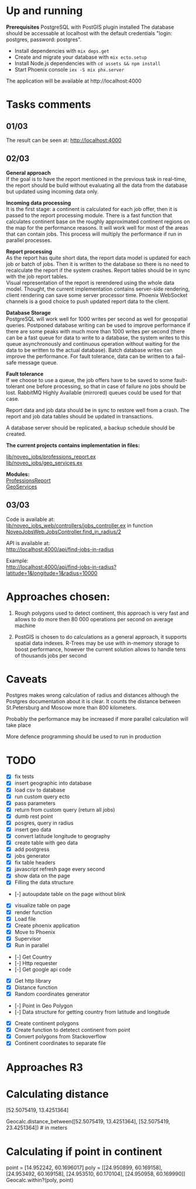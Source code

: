 # Up and running

**Prerequisites**
PostgreSQL with PostGIS plugin installed
The database should be accessable at localhost with the default credentials "login: postgres, password: postgres".

* Install dependencies with `mix deps.get`
* Create and migrate your database with `mix ecto.setup`
* Install Node.js dependencies with `cd assets && npm install`
* Start Phoenix console `iex -S mix phx.server`

The application will be available at http://localhost:4000

# Tasks comments

## 01/03

The result can be seen at:
[http://localhost:4000](http://localhost:4000)

## 02/03

**General approach**  
If the goal is to have the report mentioned in the previous task in real-time, the report should be build without evaluating all the data from the database but updated using incoming data only.  

**Incoming data processing**  
It is the first stage: a continent is calculated for each job offer, then it is passed to the report processing module. There is a fast function that calculates continent base on the roughly approximated continent regions on the map for the performance reasons. It will work well for most of the areas that can contain jobs. This process will multiply the performance if run in parallel processes.  

**Report processing**  
As the report has quite short data, the report data model is updated for each job or batch of jobs. Then it is written to the database so there is no need to recalculate the report if the system crashes. Report tables should be in sync with the job report tables.  
Visual representation of the report is rerendered using the whole data model. Thought, the current implementation contains server-side rendering, client rendering can save some server processor time. Phoenix WebSocket channels is a good choice to push updated report data to the client.  

**Database Storage**  
PostgreSQL will work well for 1000 writes per second as well for geospatial queries. Postponed database writing can be used to improve performance if there are some peaks with much more than 1000 writes per second (there can be a fast queue for data to write to a database, the system writes to this queue asynchronously and continuous operation without waiting for the data to be written to the actual database). Batch database writes can improve the performance. For fault tolerance, data can be written to a fail-safe message queue.  

**Fault tolerance**  
If we choose to use a queue, the job offers have to be saved to some fault-tolerant one before processing, so that in case of failure no jobs should be lost. RabbitMQ Highly Available (mirrored) queues could be used for that case.  

Report data and job data should be in sync to restore well from a crash. The report and job data tables should be updated in transactions.  

A database server should be replicated, a backup schedule should be created.  

**The current projects contains implementation in files:**  

[lib/noveo_jobs/professions_report.ex](https://github.com/angordeyev/noveo_jobs/blob/110ce8be7ba538a15d39c6a23a3a4d9d2159ec5f/lib/noveo_jobs/professions_report.ex#L2)  
[lib/noveo_jobs/geo_services.ex](https://github.com/angordeyev/noveo_jobs/blob/110ce8be7ba538a15d39c6a23a3a4d9d2159ec5f/lib/noveo_jobs/geo_services.ex#L2)  

**Modules:**  
[ProfessionsReport](https://github.com/angordeyev/noveo_jobs/blob/110ce8be7ba538a15d39c6a23a3a4d9d2159ec5f/lib/noveo_jobs/professions_report.ex#L2)  
[GeoServices](https://github.com/angordeyev/noveo_jobs/blob/110ce8be7ba538a15d39c6a23a3a4d9d2159ec5f/lib/noveo_jobs/geo_services.ex#L2)  


## 03/03

Code is available at:  
[lib/noveo_jobs_web/controllers/jobs_controller.ex](https://github.com/angordeyev/noveo_jobs/blob/110ce8be7ba538a15d39c6a23a3a4d9d2159ec5f/lib/noveo_jobs_web/controllers/jobs_controller.ex#L4) in function [NoveoJobsWeb.JobsController.find_in_radius/2](https://github.com/angordeyev/noveo_jobs/blob/110ce8be7ba538a15d39c6a23a3a4d9d2159ec5f/lib/noveo_jobs_web/controllers/jobs_controller.ex#L4)

API is available at:  
[http://localhost:4000/api/find-jobs-in-radius](http://localhost:4000/api/find-jobs-in-radius)

Example:  
[http://localhost:4000/api/find-jobs-in-radius?latitude=1&longitude=1&radius=10000](http://localhost:4000/api/find-jobs-in-radius?latitude=1&longitude=1&radius=10000)

# Approaches chosen:

1. Rough polygons used to detect continent, this approach is very fast and allows to do more then 80 000 operations per second on average machine

2. PostGIS is chosen to do calculations as a general approach, it supports spatial data indexes. R-Trees may be use with in-memory storage to boost performance, however the current solution allows to handle tens of thousands jobs per second

# Caveats

Postgres makes wrong calculation of radius and distances although the Postgres documentation about it is clear. It counts the distance between St.Petersburg and Moscow more than 800 kilometers.

Probably the performance may be increased if more parallel calculation will take place

More defence programming should be used to run in production

# TODO

- [x] fix tests 
- [x] insert geographic into database
- [x] load csv to database
- [x] run custom query ecto
- [x] pass parameters
- [x] return from custom query (return all jobs)
- [x] dumb rest point
- [x] posgres, query in radius
- [x] insert geo data
- [x] convert latitude longitude to geography
- [x] create table with geo data
- [x] add postgress
- [x] jobs generator
- [x] fix table headers
- [x] javascript refresh page every second
- [x] show data on the page
- [x] Filling the data structure
- [-] autoupdate table on the page without blink
- [x] visualize table on page
- [x] render function
- [x] Load file
- [x] Create phoenix application
- [x] Move to Phoenix
- [x] Supervisor
- [x] Run in parallel
- [-] Get Country
- [-] Http requester
- [-] Get google api code
- [x] Get http library
- [x] Distance function
- [x] Random coordinates generator
- [-] Point in Geo Polygon 
- [-] Data structure for getting country from latitude and longitude
- [x] Create continent polygons
- [x] Create function to detetect continent from point
- [x] Convert polygons from Stackoverflow
- [x] Continent coordinates to separate file

# Approaches R3 

# Calculating distance

[52.5075419, 13.4251364]

Geocalc.distance_between([52.5075419, 13.4251364], [52.5075419, 23.4251364]) # in meters

# Calculating if point in continent

point = [14.952242, 60.1696017]
poly = [[24.950899, 60.169158], [24.953492, 60.169158], [24.953510, 60.170104], [24.950958, 60.169990]]
Geocalc.within?(poly, point)